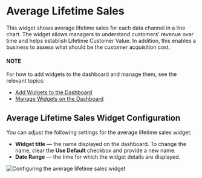 <a id="user-guide-business-intelligence-widgets-average-lifetime-sales"></a>

# Average Lifetime Sales

This widget shows average lifetime sales for each data channel in a line chart. The widget allows managers to understand customers’ revenue over time and helps establish Lifetime Customer Value. In addition, this enables a business to assess what should be the customer acquisition cost.

#### NOTE
For how to add widgets to the dashboard and manage them, see the relevant topics:

* [Add Widgets to the Dashboard](index.md#user-guide-business-intelligence-widgets-add)
* [Manage Widgets on the Dashboard](index.md#user-guide-business-intelligence-widgets-manage)

## Average Lifetime Sales Widget Configuration

You can adjust the following settings for the average lifetime sales widget:

* **Widget title** — the name displayed on the dashboard. To change the name, clear the **Use Default** checkbox and provide a new name.
* **Date Range** — the time for which the widget details are displayed.

![Configuring the average lifetime sales widget](user/img/dashboards/average_lifetime_sales_config.png)
